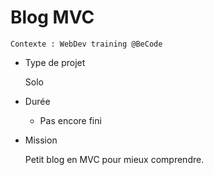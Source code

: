 # Blog MVC

    Contexte : WebDev training @BeCode

* Type de projet

    Solo

* Durée  

    * Pas encore fini

* Mission  

    Petit blog en MVC pour mieux comprendre.

